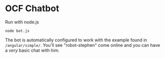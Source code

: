 # OCF Chatbot

Run with node.js

```
node bot.js
```

The bot is automatically configured to work with the example found in ```/angular/simple/```.
You'll see "robot-stephen" come online and you can have a *very* basic chat with him.
